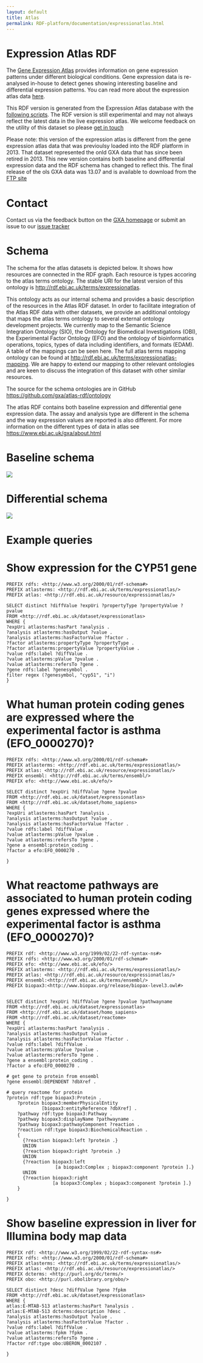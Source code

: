 ```yaml
---
layout: default
title: Atlas
permalink: RDF-platform/documentation/expressionatlas.html
---
```


# Expression Atlas RDF

The [Gene Expression Atlas](https://www.ebi.ac.uk/gxa/home) provides information on gene expression patterns under different biological conditions. Gene expression data is re-analysed in-house to detect genes showing interesting baseline and differential expression patterns. You can read more about the expression atlas data [here](https://www.ebi.ac.uk/gxa/about.html). 

This RDF version is generated from the Expression Atlas database with the [following scripts](https://github.com/gxa/atlas-rdf). The RDF version is still experimental and may not always reflect the latest data in the live expression atlas. We welcome feedback on the utility of this dataset so please [get in touch](https://www.ebi.ac.uk/gxa/)

Please note: this version of the expression atlas is different from the gene expression atlas data that was previoulsy loaded into the RDF platform in 2013. That dataset represented the onld GXA data that has since been retired in 2013. This new version contains both baseline and differential expression data and the RDF schema has changed to reflect this. The final release of the ols GXA data was 13.07 and is available to download from the [FTP site](ftp://ftp.ebi.ac.uk/pub/databases//microarray/data/gxa/rdf)

# Contact

Contact us via the feedback button on the [GXA homepage](https://www.ebi.ac.uk/gxa/) or submit an issue to our [issue tracker](https://github.com/gxa/atlas-rdf/issues)

# Schema 

The schema for the atlas datasets is depicted below. It shows how resources are connected in the RDF graph. Each resource is types accoring to the atlas terms ontology. The stable URI for the latest version of this ontology is http://rdf.ebi.ac.uk/terms/expressionatlas.

This ontology acts as our internal schema and provides a basic description of the resources in the Atlas RDF dataset. In order to facilitate integration of the Atlas RDF data with other datasets, we provide an additional ontology that maps the atlas terms ontology to several external ontology development projects. We currently map to the Semantic Science Integration Ontology (SIO), the Ontology for Biomedical Investigations (OBI), the Experimental Factor Ontology (EFO) and the ontology of bioinformatics operations, topics, types of data including identifiers, and formats (EDAM). A table of the mappings can be seen here. The full atlas terms mapping ontology can be found at http://rdf.ebi.ac.uk/terms/expressionatlas-mapping. We are happy to extend our mapping to other relevant ontologies and are keen to discuss the integration of this dataset with other similar resources.

The source for the schema ontologies are in GitHub https://github.com/gxa/atlas-rdf/ontology

The atlas RDF contains both baseline expression and differential gene expression data. The assay and analysis type are different in the schema and the way expression values are reported is also different. For more information on the different types of data in atlas see https://www.ebi.ac.uk/gxa/about.html

# Baseline schema

![](https://github.com/EBISPOT/RDF-platform/raw/gh-pages/static/atlas/Baseline%20Atlas%20RDF%20Schema.png)

# Differential schema

![](https://github.com/EBISPOT/RDF-platform/raw/gh-pages/static/atlas/Microarray%20Atlas%20RDF%20Schema.png)

# Example queries

# Show expression for the CYP51 gene

```
PREFIX rdfs: <http://www.w3.org/2000/01/rdf-schema#>
PREFIX atlasterms: <http://rdf.ebi.ac.uk/terms/expressionatlas/>
PREFIX atlas: <http://rdf.ebi.ac.uk/resource/expressionatlas/>

SELECT distinct ?diffValue ?expUri ?propertyType ?propertyValue ?pvalue 
FROM <http://rdf.ebi.ac.uk/dataset/expressionatlas>
WHERE {             
?expUri atlasterms:hasPart ?analysis .       
?analysis atlasterms:hasOutput ?value .   
?analysis atlasterms:hasFactorValue ?factor .   
?factor atlasterms:propertyType ?propertyType .    
?factor atlasterms:propertyValue ?propertyValue .  
?value rdfs:label ?diffValue .       
?value atlasterms:pValue ?pvalue .      
?value atlasterms:refersTo ?gene .    
?gene rdfs:label ?genesymbol .
filter regex (?genesymbol, "cyp51", "i")
}           
```

# What human protein coding genes are expressed where the experimental factor is asthma (EFO_0000270)?

```
PREFIX rdfs: <http://www.w3.org/2000/01/rdf-schema#>
PREFIX atlasterms: <http://rdf.ebi.ac.uk/terms/expressionatlas/>
PREFIX atlas: <http://rdf.ebi.ac.uk/resource/expressionatlas/>
PREFIX ensembl: <http://rdf.ebi.ac.uk/terms/ensembl/>
PREFIX efo: <http://www.ebi.ac.uk/efo/>

SELECT distinct ?expUri ?diffValue ?gene ?pvalue
FROM <http://rdf.ebi.ac.uk/dataset/expressionatlas>
FROM <http://rdf.ebi.ac.uk/dataset/homo_sapiens>
WHERE {            
?expUri atlasterms:hasPart ?analysis .     
?analysis atlasterms:hasOutput ?value .   
?analysis atlasterms:hasFactorValue ?factor .   
?value rdfs:label ?diffValue .
?value atlasterms:pValue ?pvalue .      
?value atlasterms:refersTo ?gene . 
?gene a ensembl:protein_coding .
?factor a efo:EFO_0000270 .       
    
} 
```

# What reactome pathways are associated to human protein coding genes expressed where the experimental factor is asthma (EFO_0000270)?

```
PREFIX rdf: <http://www.w3.org/1999/02/22-rdf-syntax-ns#>
PREFIX rdfs: <http://www.w3.org/2000/01/rdf-schema#>
PREFIX efo: <http://www.ebi.ac.uk/efo/>
PREFIX atlasterms: <http://rdf.ebi.ac.uk/terms/expressionatlas/>
PREFIX atlas: <http://rdf.ebi.ac.uk/resource/expressionatlas/>
PREFIX ensembl:<http://rdf.ebi.ac.uk/terms/ensembl/>
PREFIX biopax3:<http://www.biopax.org/release/biopax-level3.owl#>


SELECT distinct ?expUri ?diffValue ?gene ?pvalue ?pathwayname
FROM <http://rdf.ebi.ac.uk/dataset/expressionatlas>
FROM <http://rdf.ebi.ac.uk/dataset/homo_sapiens>
FROM <http://rdf.ebi.ac.uk/dataset/reactome>
WHERE {            
?expUri atlasterms:hasPart ?analysis .     
?analysis atlasterms:hasOutput ?value .   
?analysis atlasterms:hasFactorValue ?factor .   
?value rdfs:label ?diffValue .
?value atlasterms:pValue ?pvalue .      
?value atlasterms:refersTo ?gene . 
?gene a ensembl:protein_coding .
?factor a efo:EFO_0000270 .       
    
# get gene to protein from ensembl
?gene ensembl:DEPENDENT ?dbXref .
  
# query reactome for protein 
?protein rdf:type biopax3:Protein .
    ?protein biopax3:memberPhysicalEntity 
             [biopax3:entityReference ?dbXref] .
    ?pathway rdf:type biopax3:Pathway .
    ?pathway biopax3:displayName ?pathwayname .
    ?pathway biopax3:pathwayComponent ?reaction .
    ?reaction rdf:type biopax3:BiochemicalReaction .
    {
      {?reaction biopax3:left ?protein .}
      UNION 
      {?reaction biopax3:right ?protein .}
      UNION 
      {?reaction biopax3:left
                  [a biopax3:Complex ; biopax3:component ?protein ].}
      UNION 
      {?reaction biopax3:right
                 [a biopax3:Complex ; biopax3:component ?protein ].} 
    }   
  
}  
```

# Show baseline expression in liver for Illumina body map data 

```
PREFIX rdf: <http://www.w3.org/1999/02/22-rdf-syntax-ns#>
PREFIX rdfs: <http://www.w3.org/2000/01/rdf-schema#>
PREFIX atlasterms: <http://rdf.ebi.ac.uk/terms/expressionatlas/>
PREFIX atlas: <http://rdf.ebi.ac.uk/resource/expressionatlas/>
PREFIX dcterms: <http://purl.org/dc/terms/>
PREFIX obo: <http://purl.obolibrary.org/obo/>

SELECT distinct ?desc ?diffValue ?gene ?fpkm
FROM <http://rdf.ebi.ac.uk/dataset/expressionatlas>
WHERE {            
atlas:E-MTAB-513 atlasterms:hasPart ?analysis .     
atlas:E-MTAB-513 dcterms:description ?desc .
?analysis atlasterms:hasOutput ?value .   
?analysis atlasterms:hasFactorValue ?factor .   
?value rdfs:label ?diffValue .
?value atlasterms:fpkm ?fpkm . 
?value atlasterms:refersTo ?gene . 
?factor rdf:type obo:UBERON_0002107 .       
    
}  
```
